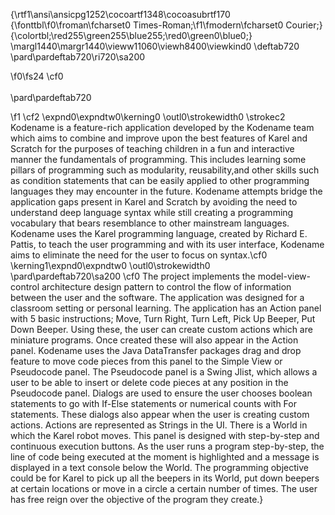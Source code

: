 {\rtf1\ansi\ansicpg1252\cocoartf1348\cocoasubrtf170
{\fonttbl\f0\froman\fcharset0 Times-Roman;\f1\fmodern\fcharset0 Courier;}
{\colortbl;\red255\green255\blue255;\red0\green0\blue0;}
\margl1440\margr1440\vieww11060\viewh8400\viewkind0
\deftab720
\pard\pardeftab720\ri720\sa200

\f0\fs24 \cf0 \
\
\pard\pardeftab720

\f1 \cf2 \expnd0\expndtw0\kerning0
\outl0\strokewidth0 \strokec2 Kodename is a feature-rich application developed by the Kodename team which aims to combine and improve upon the best features of Karel and Scratch for the purposes of teaching children in a fun and interactive manner the fundamentals of programming. This includes learning some pillars of programming such as modularity, reusability,and other skills such as condition statements that can be easily applied to other programming languages they may encounter in the future. Kodename attempts bridge the application gaps present in Karel and Scratch by avoiding the need to understand deep language syntax while still creating a programming vocabulary that bears resemblance to other mainstream languages. Kodename uses the Karel programming language, created by Richard E. Pattis, to teach the user programming and with its user interface, Kodename aims to eliminate the need for the user to focus on syntax.\cf0 \kerning1\expnd0\expndtw0 \outl0\strokewidth0 \
\pard\pardeftab720\sa200
\cf0  The project implements the model-view-control architecture design pattern to control the flow of information between the user and the software. The application was designed for a classroom setting or personal learning. The application has an Action panel with 5 basic instructions; Move, Turn Right, Turn Left, Pick Up Beeper, Put Down Beeper. Using these, the user can create custom actions which are miniature programs. Once created these will also appear in the Action panel. Kodename uses the Java DataTransfer packages drag and drop feature to move code pieces from this panel to the Simple View or Pseudocode panel. The Pseudocode panel is a Swing Jlist, which allows a user to be able to insert or delete code pieces at any position in the Pseudocode panel. Dialogs are used to ensure the user chooses boolean statements to go with If-Else statements or numerical counts with For statements. These dialogs also appear when the user is creating custom actions. Actions are represented as Strings in the UI. There is a World in which the Karel robot moves. This panel is designed with step-by-step and continuous execution buttons. As the user runs a program step-by-step, the line of code being executed at the moment is highlighted and a message is displayed in a text console below the World. The programming objective could be for Karel to pick up all the beepers in its World, put down beepers at certain locations or move in a circle a certain number of times. The user has free reign over the objective of the program they create.}